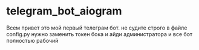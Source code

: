 # telegram_bot_aiogram
Всем привет это мой первый телеграм бот. не судите строго в файле config.py нужно заменить токен бока и айди администратора и все бот полностью рабочий
